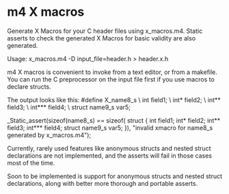 # m4 X macros

Generate X Macros for your C header files using x_macros.m4. Static asserts to
check the generated X Macros for basic validity are also generated.

Usage: x_macros.m4 -D input_file=header.h > header.x.h

m4 X macros is convenient to invoke from a text editor, or from a makefile. You
can run the C preprocessor on the input file first if you use macros to declare
structs.

The output looks like this:
#define X_name8_s \\
int field1; \\
int* field2; \\
int** field3; \\
int*** field4; \\
struct name9_s var5;


_Static_assert(sizeof(name8_s) == sizeof(
struct {
int field1;
int* field2;
int** field3;
int*** field4;
struct name9_s var5;
}), "invalid xmacro for name8_s generated by x_macros.m4");

Currently, rarely used features like anonymous structs and nested struct
declarations are not implemented, and the asserts will fail in those cases most
of the time.

Soon to be implemented is support for anonymous structs and nested struct
declarations, along with better more thorough and portable asserts.
